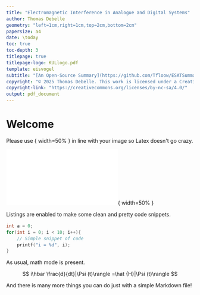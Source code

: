 ```yaml
---
title: "Electromagnetic Interference in Analogue and Digital Systems"
author: Thomas Debelle
geometry: "left=1cm,right=1cm,top=2cm,bottom=2cm"
papersize: a4
date: \today
toc: true
toc-depth: 3
titlepage: true
titlepage-logo: KULlogo.pdf
template: eisvogel
subtitle: "[An Open-Source Summary](https://github.com/Tfloow/ESATSummary)"
copyright: "© 2025 Thomas Debelle. This work is licensed under a Creative Commons Attribution-NonCommercial-ShareAlike 4.0 International License."
copyright-link: "https://creativecommons.org/licenses/by-nc-sa/4.0/"
output: pdf_document
---
```



# Welcome

Please use { width=50% } in line with your image so Latex doesn't go crazy.

![Logo of KULeuven](KULlogo.pdf){ width=50% }

Listings are enabled to make some clean and pretty code snippets.

```c
int a = 0;
for(int i = 0; i < 10; i++){
    // Simple snippet of code
    printf("i = %d", i);
}
```

As usual, math mode is present.

$$
i\hbar \frac{d}{dt}|\Psi (t)\rangle =\hat {H}|\Psi (t)\rangle
$$

And there is many more things you can do just with a simple Markdown file!